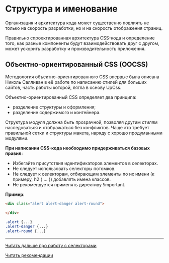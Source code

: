 # Структура и именование

Организация и архитектура кода может существенно повлиять не только на скорость разработки,
но и на скорость отображения страниц.

Правильно спроектированная архитектура CSS-кода и определение того, как разные компоненты
будут взаимодействовать друг с другом, может ускорить разработку и производительность приложения.


## Объектно-ориентированный CSS (OOCSS)

Методология объектно-ориентированного CSS впервые была описана Николь Салливан в её работе
по написанию стилей для больших сайтов, часть работы которой, лягла в основу UpCss.

Объектно-ориентированный CSS определяет два принципа:
* разделение структуры и оформления;
* разделение содержимого и контейнера.

Структура модуля должна быть прозрачной, позволяя другим стилям наследоваться и отображаться без конфликтов.
Чаще это требует правильной сетки и структуры макета, наряду с хорошо продуманными модулями.

**При написании CSS-кода необходимо придерживаться базовых правил:**

* Избегайте присутствия идентификаторов элементов в селекторах.
* Не следует использовать селекторы потомков.
* Не следует к селекторам, отбирающим элементы по их имени (к примеру, h2 { … }) добавлять имена классов.
* Не рекомендуется применять директиву !important.

**Пример**:

```html
<div class="alert alert-danger alert-round">

</div>
```

```css
.alert {...}
.alert-danger {...}
.alert-round {...}
```

--------

[Читать дальше про работу с селекторами](./work-with-selectors.md)

[Читать рекомендации](./recommendations.md)
